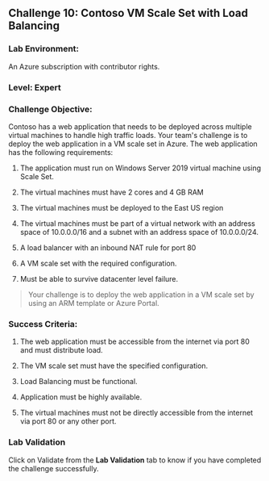 ## Challenge 10: Contoso VM Scale Set with Load Balancing

### **Lab Environment:** 
An Azure subscription with contributor rights.  

### **Level:** Expert 

### **Challenge Objective:**

Contoso has a web application that needs to be deployed across multiple 
virtual machines to handle high traffic loads. Your team's challenge is to 
deploy the web application in a VM scale set in Azure. The web application 
has the following requirements:

1. The application must run on Windows Server 2019 virtual machine using Scale Set. 

1. The virtual machines must have 2 cores and 4 GB RAM

1. The virtual machines must be deployed to the East US region

1. The virtual machines must be part of a virtual network with an address space of 10.0.0.0/16 and a subnet with an address space of 10.0.0.0/24.

1. A load balancer with an inbound NAT rule for port 80

1. A VM scale set with the required configuration.

1. Must be able to survive datacenter level failure. 

  > Your challenge is to deploy the web application in a VM scale set by using an ARM template or Azure Portal.

### Success Criteria:

1. The web application must be accessible from the internet via port 80 and must distribute load. 

1. The VM scale set must have the specified configuration.

1. Load Balancing must be functional.

1. Application must be highly available.

1. The virtual machines must not be directly accessible from the internet via port 80 or any other port. 

### Lab Validation

Click on Validate from the **Lab Validation** tab to know if you have completed the challenge successfully.
